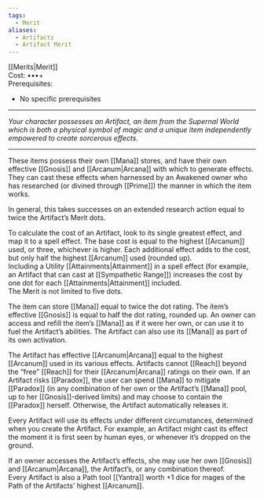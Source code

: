 ```yaml
---
tags:
  - Merit
aliases:
  - Artifacts
  - Artifact Merit
---
```


[[Merits|Merit]]\
Cost: •••+\
Prerequisites:
- No specific prerequisites

---

_Your character possesses an Artifact, an item from the Supernal World which is both a physical symbol of magic and a unique item independently empowered to create sorcerous effects._

---

These items possess their own [[Mana]] stores, and have their own effective [[Gnosis]] and [[Arcanum|Arcana]] with which to generate effects. They can cast these effects when harnessed by an Awakened owner who has researched (or divined through [[Prime]]) the manner in which the item works.

In general, this takes successes on an extended research action equal to twice the Artifact’s Merit dots.

To calculate the cost of an Artifact, look to its single greatest effect, and map it to a spell effect. The base cost is equal to the highest [[Arcanum]] used, or three, whichever is higher. Each additional effect adds to the cost, but only half the highest [[Arcanum]] used (rounded up).\
Including a Utility [[Attainments|Attainment]] in a spell effect (for example, an Artifact that can cast at [[Sympathetic Range]]) increases the cost by one dot for each [[Attainments|Attainment]] included.\
The Merit is not limited to five dots.

The item can store [[Mana]] equal to twice the dot rating. The item’s effective [[Gnosis]] is equal to half the dot rating, rounded up. An owner can access and refill the item’s [[Mana]] as if it were her own, or can use it to fuel the Artifact’s abilities. The Artifact can also use its [[Mana]] as part of its own activation.

The Artifact has effective [[Arcanum|Arcana]] equal to the highest [[Arcanum]] used in its various effects. Artifacts cannot [[Reach]] beyond the “free” [[Reach]] for their [[Arcanum|Arcana]] ratings on their own. If an Artifact risks [[Paradox]], the user can spend [[Mana]] to mitigate [[Paradox]] (in any combination of her own or the Artifact’s [[Mana]] pool, up to her [[Gnosis]]-derived limits) and may choose to contain the [[Paradox]] herself. Otherwise, the Artifact automatically releases it.

Every Artifact will use its effects under different circumstances, determined when you create the Artifact. For example, an Artifact might cast its effect the moment it is first seen by human eyes, or whenever it’s dropped on the ground.

If an owner accesses the Artifact’s effects, she may use her own [[Gnosis]] and [[Arcanum|Arcana]], the Artifact’s, or any combination thereof.\
Every Artifact is also a Path tool [[Yantra]] worth +1 dice for mages of the Path of the Artifacts’ highest [[Arcanum]].